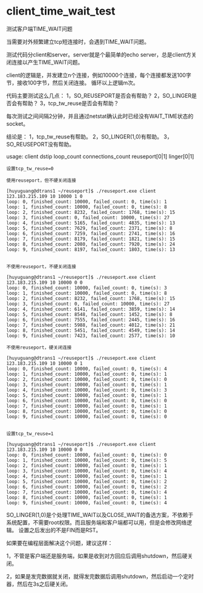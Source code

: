 # client_time_wait_test
测试客户端TIME_WAIT问题

当需要对外频繁建立tcp短连接时，会遇到TIME_WAIT问题。

测试代码分client和server。server就是个最简单的echo server，总是client方关闭连接以产生TIME_WAIT问题。

client的逻辑是，并发建立n个连接，例如10000个连接，每个连接都发送100字节，接收100字节，然后关闭连接。
循环以上逻辑m次。

代码主要测试这么几点：
1，SO_REUSEPORT是否会有帮助？
2，SO_LINGER是否会有帮助？
3，tcp_tw_reuse是否会有帮助？

每次测试之间间隔2分钟，并且通过netstat确认此时已经没有WAIT_TIME状态的socket。

结论是：
1，tcp_tw_reuse有帮助。
2，SO_LINGER(1,0)有帮助。
3，SO_REUSEPORT没有帮助。

usage:
 client dstip loop_count connections_count reuseport[0|1] linger[0|1]



```
设置tcp_tw_reuse=0

使用reuseport，但不硬关闭连接

[huyuguang@dtrans1 ~/reuseport]$ ./reuseport.exe client 123.183.215.109 10 10000 1 0
loop: 0, finished_count: 10000, failed_count: 0, time(s): 1
loop: 1, finished_count: 10000, failed_count: 0, time(s): 8
loop: 2, finished_count: 8232, failed_count: 1768, time(s): 15
loop: 3, finished_count: 0, failed_count: 10000, time(s): 27
loop: 4, finished_count: 5165, failed_count: 4835, time(s): 13
loop: 5, finished_count: 7629, failed_count: 2371, time(s): 8
loop: 6, finished_count: 7259, failed_count: 2741, time(s): 16
loop: 7, finished_count: 8179, failed_count: 1821, time(s): 15
loop: 8, finished_count: 2080, failed_count: 7920, time(s): 24
loop: 9, finished_count: 8197, failed_count: 1803, time(s): 13


不使用reuseport，不硬关闭连接

[huyuguang@dtrans1 ~/reuseport]$ ./reuseport.exe client 123.183.215.109 10 10000 0 0
loop: 0, finished_count: 10000, failed_count: 0, time(s): 3
loop: 1, finished_count: 10000, failed_count: 0, time(s): 8
loop: 2, finished_count: 8232, failed_count: 1768, time(s): 15
loop: 3, finished_count: 0, failed_count: 10000, time(s): 27
loop: 4, finished_count: 6141, failed_count: 3859, time(s): 14
loop: 5, finished_count: 8548, failed_count: 1452, time(s): 8
loop: 6, finished_count: 7555, failed_count: 2445, time(s): 16
loop: 7, finished_count: 5988, failed_count: 4012, time(s): 21
loop: 8, finished_count: 5451, failed_count: 4549, time(s): 14
loop: 9, finished_count: 7423, failed_count: 2577, time(s): 10

不使用reuseport，硬关闭连接

[huyuguang@dtrans1 ~/reuseport]$ ./reuseport.exe client 123.183.215.109 10 10000 0 1
loop: 0, finished_count: 10000, failed_count: 0, time(s): 4
loop: 1, finished_count: 10000, failed_count: 0, time(s): 1
loop: 2, finished_count: 10000, failed_count: 0, time(s): 0
loop: 3, finished_count: 10000, failed_count: 0, time(s): 1
loop: 4, finished_count: 10000, failed_count: 0, time(s): 3
loop: 5, finished_count: 10000, failed_count: 0, time(s): 1
loop: 6, finished_count: 10000, failed_count: 0, time(s): 0
loop: 7, finished_count: 10000, failed_count: 0, time(s): 1
loop: 8, finished_count: 10000, failed_count: 0, time(s): 0
loop: 9, finished_count: 10000, failed_count: 0, time(s): 0


设置tcp_tw_reuse=1

[huyuguang@dtrans1 ~/reuseport]$ ./reuseport.exe client 123.183.215.109 10 10000 0 0
loop: 0, finished_count: 10000, failed_count: 0, time(s): 0
loop: 1, finished_count: 10000, failed_count: 0, time(s): 5
loop: 2, finished_count: 10000, failed_count: 0, time(s): 1
loop: 3, finished_count: 10000, failed_count: 0, time(s): 4
loop: 4, finished_count: 10000, failed_count: 0, time(s): 1
loop: 5, finished_count: 10000, failed_count: 0, time(s): 2
loop: 6, finished_count: 10000, failed_count: 0, time(s): 2
loop: 7, finished_count: 10000, failed_count: 0, time(s): 4
loop: 8, finished_count: 10000, failed_count: 0, time(s): 1
loop: 9, finished_count: 10000, failed_count: 0, time(s): 4
```

SO_LINGER(1,0)是个处理TIME_WAIT以及CLOSE_WAIT的备选方案，不依赖于系统配置，不需要root权限。而且服务端和客户端都可以用，但是会修改网络逻辑。
设置之后发出的不是FIN而是RST。

如果要在编程层面解决这个问题，建议这样：

1，不管是客户端还是服务端，如果是收到对方回应后调用shutdown，然后硬关闭。

2，如果是发完数据就关闭，就得发完数据后调用shutdown，然后启动一个定时器，然后在3s之后硬关闭。

